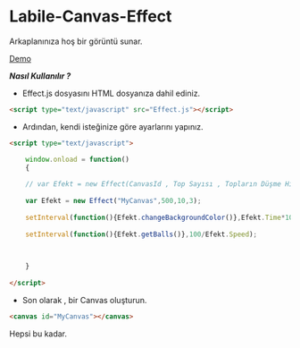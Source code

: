 # Labile-Canvas-Effect
Arkaplanınıza hoş bir görüntü sunar.

[Demo](http://codepen.io/coder2317/pen/kXRVdg)

***Nasıl Kullanılır ?*** 

* Effect.js dosyasını HTML dosyanıza dahil ediniz.

```html
<script type="text/javascript" src="Effect.js"></script>
```

* Ardından, kendi isteğinize göre ayarlarını yapınız.

```html
<script type="text/javascript">

	window.onload = function()
	{
	
	// var Efekt = new Effect(CanvasId , Top Sayısı , Topların Düşme Hızı , Arkaplan renginin değişme süresi);
	
	var Efekt = new Effect("MyCanvas",500,10,3);
	
	setInterval(function(){Efekt.changeBackgroundColor()},Efekt.Time*1000);
	
	setInterval(function(){Efekt.getBalls()},100/Efekt.Speed);


	
	}
	
</script>

```

* Son olarak , bir Canvas oluşturun.

```html
<canvas id="MyCanvas"></canvas>
```

Hepsi bu kadar.
